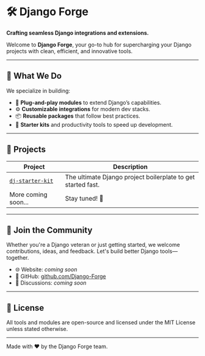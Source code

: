 # 🛠️ Django Forge

**Crafting seamless Django integrations and extensions.**

Welcome to **Django Forge**, your go-to hub for supercharging your Django projects with clean, efficient, and innovative tools.

---

## 🚀 What We Do

We specialize in building:

- 🔌 **Plug-and-play modules** to extend Django’s capabilities.
- ⚙️ **Customizable integrations** for modern dev stacks.
- 📦 **Reusable packages** that follow best practices.
- 🧰 **Starter kits** and productivity tools to speed up development.

---

## 🧩 Projects

| Project | Description |
|--------|-------------|
| [`dj-starter-kit`](https://github.com/YOUR_ORG_NAME/dj-starter-kit) | The ultimate Django project boilerplate to get started fast. |
| More coming soon... | Stay tuned! 🚧 |

---

## 👥 Join the Community

Whether you're a Django veteran or just getting started, we welcome contributions, ideas, and feedback. Let's build better Django tools—together.

- 🌐 Website: _coming soon_
- 🐙 GitHub: [github.com/Django-Forge](https://github.com/Django-Forge)
- 💬 Discussions: _coming soon_

---

## 📜 License

All tools and modules are open-source and licensed under the MIT License unless stated otherwise.

---

Made with ❤️ by the Django Forge team.
